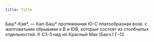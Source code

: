 ```yaml
---
title: Title
---
```


Баш*-Кая*, — Кал-Баш* протяженная Ю-С платообразная возв. с желтоватыми обрывами
к В и ЮВ, которые состоят из столбчатых отдельностей. К СЗ-З над нп Красный Мак
(Бахч.) Г–12.
